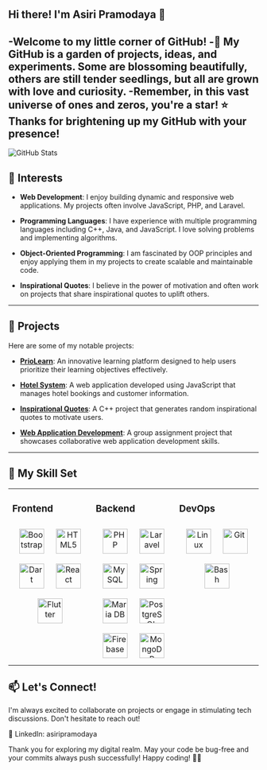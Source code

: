 ## Hi there! I'm Asiri Pramodaya 👋

-Welcome to my little corner of GitHub! 
-🌱 My GitHub is a garden of projects, ideas, and experiments. Some are blossoming beautifully, others are still tender seedlings, but all are grown with love and curiosity.
-Remember, in this vast universe of ones and zeros, you're a star! ⭐ Thanks for brightening up my GitHub with your presence!
---
![GitHub Stats](https://github-readme-stats.vercel.app/api?username=asiripr&show_icons=true&theme=tokyonight)


## 🚀 Interests

- **Web Development**: I enjoy building dynamic and responsive web applications. My projects often involve JavaScript, PHP, and Laravel.

- **Programming Languages**: I have experience with multiple programming languages including C++, Java, and JavaScript. I love solving problems and implementing algorithms.

- **Object-Oriented Programming**: I am fascinated by OOP principles and enjoy applying them in my projects to create scalable and maintainable code.

- **Inspirational Quotes**: I believe in the power of motivation and often work on projects that share inspirational quotes to uplift others.

---

## 🌟 Projects

Here are some of my notable projects:

- **[PrioLearn](https://github.com/asiripr/priolearn)**: An innovative learning platform designed to help users prioritize their learning objectives effectively.

- **[Hotel System](https://github.com/asiripr/hotel-system)**: A web application developed using JavaScript that manages hotel bookings and customer information.

- **[Inspirational Quotes](https://github.com/asiripr/inspirational-quotes)**: A C++ project that generates random inspirational quotes to motivate users.

- **[Web Application Development](https://github.com/asiripr/web-application-development)**: A group assignment project that showcases collaborative web application development skills.



---

## 🙋 My Skill Set  
<table><tr><td valign="top" width="33%">



### Frontend  
<div align="center">  
<a href="https://getbootstrap.com/docs/3.4/javascript/" target="_blank"><img style="margin: 10px" src="https://profilinator.rishav.dev/skills-assets/bootstrap-plain.svg" alt="Bootstrap" height="50" /></a>  
<a href="https://en.wikipedia.org/wiki/HTML5" target="_blank"><img style="margin: 10px" src="https://profilinator.rishav.dev/skills-assets/html5-original-wordmark.svg" alt="HTML5" height="50" /></a>  
<a href="https://dart.dev/" target="_blank"><img style="margin: 10px" src="https://profilinator.rishav.dev/skills-assets/dartlang-icon.svg" alt="Dart" height="50" /></a>  
<a href="https://reactjs.org/" target="_blank"><img style="margin: 10px" src="https://profilinator.rishav.dev/skills-assets/react-original-wordmark.svg" alt="React" height="50" /></a>  
<a href="https://flutter.dev/" target="_blank"><img style="margin: 10px" src="https://profilinator.rishav.dev/skills-assets/flutterio-icon.svg" alt="Flutter" height="50" /></a>  
</div>

</td><td valign="top" width="33%">



### Backend  
<div align="center">  
<a href="https://www.php.net/" target="_blank"><img style="margin: 10px" src="https://profilinator.rishav.dev/skills-assets/php-original.svg" alt="PHP" height="50" /></a>  
<a href="https://laravel.com/" target="_blank"><img style="margin: 10px" src="https://profilinator.rishav.dev/skills-assets/laravel-plain-wordmark.svg" alt="Laravel" height="50" /></a>  
<a href="https://www.mysql.com/" target="_blank"><img style="margin: 10px" src="https://profilinator.rishav.dev/skills-assets/mysql-original-wordmark.svg" alt="MySQL" height="50" /></a>  
<a href="https://docs.spring.io/spring-framework/docs/3.0.x/reference/expressions.html#:~:text=The%20Spring%20Expression%20Language%20(SpEL,and%20basic%20string%20templating%20functionality." target="_blank"><img style="margin: 10px" src="https://profilinator.rishav.dev/skills-assets/springio-icon.svg" alt="Spring" height="50" /></a>  
<a href="https://mariadb.org/" target="_blank"><img style="margin: 10px" src="https://profilinator.rishav.dev/skills-assets/mariadb.png" alt="Maria DB" height="50" /></a>  
<a href="https://www.postgresql.org/" target="_blank"><img style="margin: 10px" src="https://profilinator.rishav.dev/skills-assets/postgresql-original-wordmark.svg" alt="PostgreSQL" height="50" /></a>  
<a href="https://firebase.google.com/" target="_blank"><img style="margin: 10px" src="https://profilinator.rishav.dev/skills-assets/firebase.png" alt="Firebase" height="50" /></a>  
<a href="https://www.mongodb.com/" target="_blank"><img style="margin: 10px" src="https://profilinator.rishav.dev/skills-assets/mongodb-original-wordmark.svg" alt="MongoDB" height="50" /></a>  
</div>

</td><td valign="top" width="33%">



### DevOps  
<div align="center">  
<a href="https://www.linux.org/" target="_blank"><img style="margin: 10px" src="https://profilinator.rishav.dev/skills-assets/linux-original.svg" alt="Linux" height="50" /></a>  
<a href="https://github.com/" target="_blank"><img style="margin: 10px" src="https://profilinator.rishav.dev/skills-assets/git-scm-icon.svg" alt="Git" height="50" /></a>  
<a href="https://www.gnu.org/software/bash/" target="_blank"><img style="margin: 10px" src="https://profilinator.rishav.dev/skills-assets/gnu_bash-icon.svg" alt="Bash" height="50" /></a>  
</div>

</td></tr></table>

## 📫 Let's Connect!
I'm always excited to collaborate on projects or engage in stimulating tech discussions. Don't hesitate to reach out!

🔗 LinkedIn: asiripramodaya

Thank you for exploring my digital realm. May your code be bug-free and your commits always push successfully! Happy coding! 🚀✨
